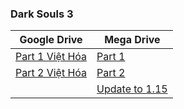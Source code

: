 ### **Dark Souls 3**

| Google Drive | Mega Drive |
|--------------|------------|
| [Part 1 Việt Hóa](https://docs.google.com/uc?id=13BYjnc3sJlvmsPF8tdqHXlQdhZH798u6) | [Part 1](https://mega.nz/file/Mc0zwIYK#I09URIaDHyi3_ZRZMbaOm0DSZ8QpqgARQhLIZX0V8Bw) |
| [Part 2 Việt Hóa](https://docs.google.com/uc?id=11lez7RVcQJ0qAEnLoVeHqZTDU4QLFYkK) | [Part 2](https://mega.nz/file/KRhThIJB#eWT99WmWxIrLvQ-4yHlnPSG71oMLl-wJPvtm_ryKKRo) | 
|  | [Update to 1.15](https://mega.nz/file/y640DS6b#DcW_i6GlS6L0r5NLFderfTkPvVCIaTWdYdr5LA6CF7g) |
